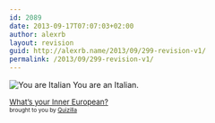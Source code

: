 ```yaml
---
id: 2089
date: 2013-09-17T07:07:03+02:00
author: alexrb
layout: revision
guid: http://alexrb.name/2013/09/299-revision-v1/
permalink: /2013/09/299-revision-v1/
---
```

<img src="http://images.quizilla.com/S/shanachie/1038976803_ktopmasina.jpg" border="0" alt="You are Italian" />  
You are an Italian.

 [<font size="-1">What&#8217;s your Inner European?</font>](http://quizilla.com/users/shanachie/quizzes/What's%20your%20Inner%20European%3F/)  
<font size="-3">brought to you by <a href="http://quizilla.com">Quizilla</a></font>